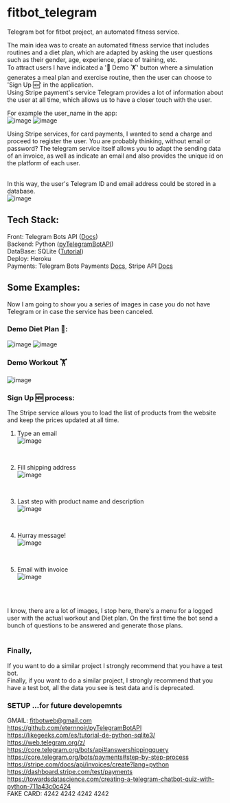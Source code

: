 # fitbot_telegram

Telegram bot for fitbot project, an automated fitness service.

The main idea was to create an automated fitness service that includes routines and a diet plan, which are adapted by asking the user questions such as their gender, age, experience, place of training, etc. <br />
To attract users I have indicated a '🥕 Demo 🏋' button where a simulation generates a meal plan and exercise routine, then the user can choose to 'Sign Up 🆕' in the application. <br />
Using Stripe payment's service
Telegram provides a lot of information about the user at all time, which allows us to have a closer touch with the user. <br />

For example the user_name in the app: <br />
![image](https://user-images.githubusercontent.com/8387061/156339945-065db469-1439-4dbb-975a-d682efb046ba.png)
![image](https://user-images.githubusercontent.com/8387061/156340463-9186093f-2a68-492a-947b-dd6eefa50721.png)

Using Stripe services, for card payments, I wanted to send a charge and proceed to register the user. You are probably thinking, without email or password? The telegram service itself allows you to adapt the sending data of an invoice, as well as indicate an email and also provides the unique id on the platform of each user.<br /><br />

In this way, the user's Telegram ID and email address could be stored in a database.<br />
![image](https://user-images.githubusercontent.com/8387061/156342623-0d337368-0d08-4b6c-8b6d-a72bde7ff49f.png)



## Tech Stack: <br />
Front:  Telegram Bots API ([Docs](https://core.telegram.org/bots/api))<br />
Backend: Python ([pyTelegramBotAPI](https://github.com/eternnoir/pyTelegramBotAPI))<br />
DataBase: SQLite ([Tutorial](https://likegeeks.com/es/tutorial-de-python-sqlite3/))<br /> 
Deploy: Heroku <br />
Payments: Telegram Bots Payments [Docs](https://core.telegram.org/bots/payments), Stripe API [Docs](https://stripe.com/docs/api/invoices/create?lang=python) <br />


## Some Examples:
Now I am going to show you a series of images in case you do not have Telegram or in case the service has been canceled.

### Demo Diet Plan 🥕:
![image](https://user-images.githubusercontent.com/8387061/156344923-dfd58e4b-ee44-4352-ac6e-5b8dbed5e89a.png)
![image](https://user-images.githubusercontent.com/8387061/156345177-335ea194-4aad-44b5-9e6e-fd1b9b4314b4.png)
<br />

### Demo Workout 🏋️
![image](https://user-images.githubusercontent.com/8387061/156347638-efe01d1e-331e-4f86-81e7-426ce4eaaa07.png)
<br />

### Sign Up 🆕 process:
The Stripe service allows you to load the list of products from the website and keep the prices updated at all time.
<br />
1. Type an email <br />
![image](https://user-images.githubusercontent.com/8387061/156346118-8ea8a5d2-b2f2-4439-aba6-2573c3e5f525.png)
<br />

2. Fill shipping address <br />
![image](https://user-images.githubusercontent.com/8387061/156348351-d96bd9fa-68e9-48e3-8fdb-a19b87bfbc39.png)
<br />

3. Last step with product name and description <br />
![image](https://user-images.githubusercontent.com/8387061/156348403-c053dee6-bda7-4c44-9948-87ab37095565.png)
<br />

4. Hurray message! <br />
![image](https://user-images.githubusercontent.com/8387061/156351041-62b8bb24-2de9-48ae-ba7f-a80ba3a38716.png)
<br />

5. Email with invoice <br />
![image](https://user-images.githubusercontent.com/8387061/156354518-af0aa126-8ddd-4cf5-ab9f-c1332de48819.png)
<br />
<br />

I know, there are a lot of images, I stop here, there's a menu for a logged user with the actual workout and Diet plan. On the first time the bot send a bunch of questions to be answered and generate those plans.
<br />
<br />

### Finally,
If you want to do a similar project I strongly recommend that you have a test bot. <br />
Finally, if you want to do a similar project, I strongly recommend that you have a test bot, all the data you see is test data and is deprecated.

### SETUP ...for future developemnts
GMAIL: fitbotweb@gmail.com <br />
https://github.com/eternnoir/pyTelegramBotAPI <br />
https://likegeeks.com/es/tutorial-de-python-sqlite3/ <br />
https://web.telegram.org/z/ <br />
https://core.telegram.org/bots/api#answershippingquery <br />
https://core.telegram.org/bots/payments#step-by-step-process <br />
https://stripe.com/docs/api/invoices/create?lang=python <br />
https://dashboard.stripe.com/test/payments <br />
https://towardsdatascience.com/creating-a-telegram-chatbot-quiz-with-python-711a43c0c424 <br />
FAKE CARD: 4242 4242 4242 4242
